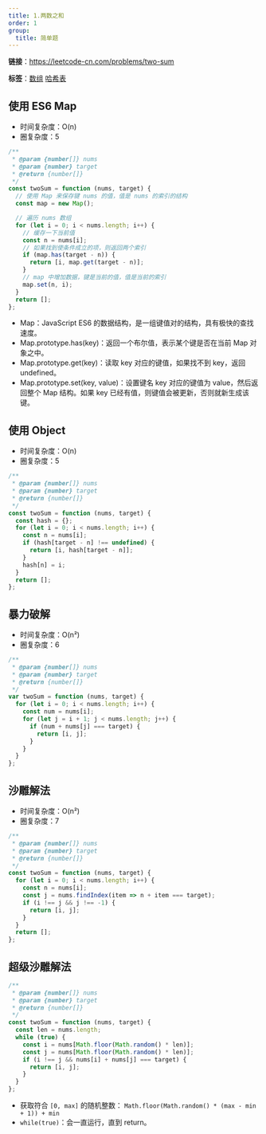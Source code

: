 ```yaml
---
title: 1.两数之和
order: 1
group:
  title: 简单题
---
```


**链接**：https://leetcode-cn.com/problems/two-sum

**标签**：<a href="https://leetcode.com/tag/array/"><Badge>数组</Badge></a> <a href="https://leetcode.com/tag/hash-table/"><Badge>哈希表</Badge></a>

## 使用 ES6 Map

- 时间复杂度：<Badge>O(n)</Badge>
- 圈复杂度：<Badge>5</Badge>

```js
/**
 * @param {number[]} nums
 * @param {number} target
 * @return {number[]}
 */
const twoSum = function (nums, target) {
  // 使用 Map 来保存键 nums 的值，值是 nums 的索引的结构
  const map = new Map();

  // 遍历 nums 数组
  for (let i = 0; i < nums.length; i++) {
    // 缓存一下当前值
    const n = nums[i];
    // 如果找到使条件成立的项，则返回两个索引
    if (map.has(target - n)) {
      return [i, map.get(target - n)];
    }
    // map 中增加数据，键是当前的值，值是当前的索引
    map.set(n, i);
  }
  return [];
};
```

- Map：JavaScript ES6 的数据结构，是一组键值对的结构，具有极快的查找速度。
- Map.prototype.has(key)：返回一个布尔值，表示某个键是否在当前 Map 对象之中。
- Map.prototype.get(key)：读取 key 对应的键值，如果找不到 key，返回 undefined。
- Map.prototype.set(key, value)：设置键名 key 对应的键值为 value，然后返回整个 Map 结构。如果 key 已经有值，则键值会被更新，否则就新生成该键。

## 使用 Object

- 时间复杂度：<Badge>O(n)</Badge>
- 圈复杂度：<Badge>5</Badge>

```js
/**
 * @param {number[]} nums
 * @param {number} target
 * @return {number[]}
 */
const twoSum = function (nums, target) {
  const hash = {};
  for (let i = 0; i < nums.length; i++) {
    const n = nums[i];
    if (hash[target - n] !== undefined) {
      return [i, hash[target - n]];
    }
    hash[n] = i;
  }
  return [];
};
```

## 暴力破解

- 时间复杂度：<Badge>O(n²)</Badge>
- 圈复杂度：<Badge>6</Badge>

```js
/**
 * @param {number[]} nums
 * @param {number} target
 * @return {number[]}
 */
var twoSum = function (nums, target) {
  for (let i = 0; i < nums.length; i++) {
    const num = nums[i];
    for (let j = i + 1; j < nums.length; j++) {
      if (num + nums[j] === target) {
        return [i, j];
      }
    }
  }
};
```

## 沙雕解法

- 时间复杂度：<Badge>O(n²)</Badge>
- 圈复杂度：<Badge>7</Badge>

```js
/**
 * @param {number[]} nums
 * @param {number} target
 * @return {number[]}
 */
const twoSum = function (nums, target) {
  for (let i = 0; i < nums.length; i++) {
    const n = nums[i];
    const j = nums.findIndex(item => n + item === target);
    if (i !== j && j !== -1) {
      return [i, j];
    }
  }
  return [];
};
```

## 超级沙雕解法

```js
/**
 * @param {number[]} nums
 * @param {number} target
 * @return {number[]}
 */
const twoSum = function (nums, target) {
  const len = nums.length;
  while (true) {
    const i = nums[Math.floor(Math.random() * len)];
    const j = nums[Math.floor(Math.random() * len)];
    if (i !== j && nums[i] + nums[j] === target) {
      return [i, j];
    }
  }
};
```

- 获取符合 `[0, max]` 的随机整数： `Math.floor(Math.random() * (max - min + 1)) + min`
- `while(true)`：会一直运行，直到 return。
